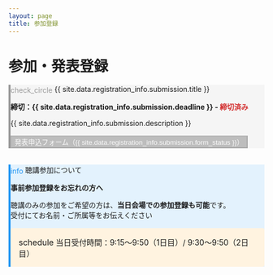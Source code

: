 ```yaml
---
layout: page
title: 参加登録
---
```


<h1 class="section-title">参加・発表登録</h1>

<div class="grid grid-2">
    <div class="card" style="background-color: #f5f5f5; border-left: 4px solid #999;">
        <div class="card-title">
            <span class="material-icons" style="color: #999; vertical-align: middle;">check_circle</span>
            {{ site.data.registration_info.submission.title }}
        </div>
        <div class="card-content">
            <p><strong>締切：{{ site.data.registration_info.submission.deadline }} - <span style="color: #d32f2f;">締切済み</span></strong></p>
            <p>{{ site.data.registration_info.submission.description }}</p>
            <div style="margin-top: 1rem;">
                <button disabled class="btn" style="background-color: #999; color: #fff; cursor: not-allowed; opacity: 0.6;">発表申込フォーム（{{ site.data.registration_info.submission.form_status }}）</button>
            </div>
        </div>
    </div>

</div>

<div class="card" style="margin-top: 2rem; background-color: #e3f2fd; border-left: 4px solid #2196f3;">
    <div class="card-title">
        <span class="material-icons" style="color: #2196f3; vertical-align: middle;">info</span>
        聴講参加について
    </div>
    <div class="card-content">
        <p><strong>事前参加登録をお忘れの方へ</strong></p>
        <p>聴講のみの参加をご希望の方は、<strong>当日会場での参加登録も可能</strong>です。<br>
        受付にてお名前・ご所属等をお伝えください</p>
        <div style="background-color: #fff3e0; padding: 1rem; border-radius: 4px; margin-top: 1rem;">
            <p style="margin: 0; font-size: 0.95rem;">
                <span class="material-icons" style="font-size: 1rem; vertical-align: text-bottom;">schedule</span>
                当日受付時間：9:15〜9:50（1日目）/ 9:30〜9:50（2日目）
            </p>
        </div>
    </div>
</div>